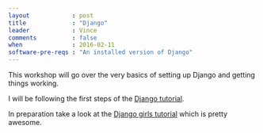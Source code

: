```yaml
---
layout            : post
title             : "Django"
leader            : Vince
comments          : false
when              : 2016-02-11
software-pre-reqs : "An installed version of Django"
---
```


This workshop will go over the very basics of setting up Django and getting
things working.

I will be following the first steps of the [Django
tutorial](https://docs.djangoproject.com/en/1.9/intro/tutorial01/).

In preparation take a look at the [Django girls
tutorial](http://tutorial.djangogirls.org/en/) which is pretty awesome.
